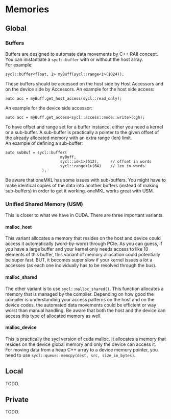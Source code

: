 # Memories
## Global
### Buffers
Buffers are designed to automate data movements by C++ RAII concept.  
You can inistantiate a `sycl::buffer` with or without the host array.  
For example:
```
sycl::buffer<float, 1> myBuff(sycl::range<1>(1024));
```
These buffers should be accessed on the host side by Host Accessors and on the device side by Accessors.
An example for the host side access:
```
auto acc = myBuff.get_host_access(sycl::read_only);
```
An example for the device side accessor:
```
auto acc = myBuff.get_access<sycl::access::mode::write>(cgh);
```

To have offset and range set for a buffer instance, either you need a kernel or a sub-buffer. A sub-buffer is practically a pointer to the given offset of the already allocated memory with an extra range (len) limit.  
An example of defining a sub-buffer:  
```
auto subBuf = sycl::buffer(
                        myBuff,
                        sycl::id<1>(512),     // offset in words
                        sycl::range<1>(64)    // len in words
                );
```
Be aware that oneMKL has some issues with sub-buffers. You might have to make identical copies of the data into another buffers (instead of making sub-buffers) in order to get it working. oneMKL works great with USM.

### Unified Shared Memory (USM)
This is closer to what we have in CUDA. There are three important variants. 
#### malloc_host
This variant allocates a memory that resides on the host and device could access it automatically (word-by-word) through PCIe. As you can guess, if you have a large buffer and your kernel only needs access to like 10 elements of this buffer, this variant of memory allocation could potentially be super fast. BUT, it becomes super slow if your kernel issues a lot a accesses (as each one individually has to be resolved through the bus).

#### malloc_shared
The other variant is to use `sycl::malloc_shared()`. This function allocates a memory that is managed by the compiler. Depending on how good the compiler is understanding your access patterns on the host and on the device codes, the automated data movements could be efficient or way worst than manual handling.
Be aware that both the host and the device can access this type of allocated memory as well.

#### malloc_device
This is practically the sycl version of cuda malloc. It allocates a memory that resides on the device global memory and only the device can access it.  
For moving data from a heap C++ array to a device memory pointer, you need to use `sycl::queue::memcpy(dest, src, size_in_bytes)`.


## Local
TODO.

## Private
TODO.

